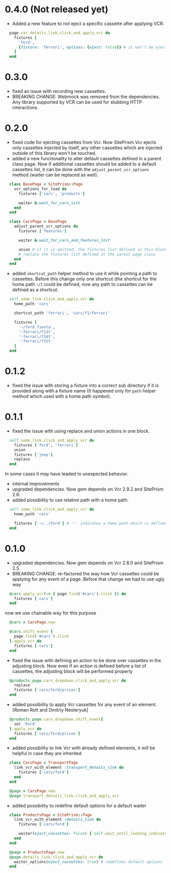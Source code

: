 # 0.4.0 (Not released yet)

  * Added a new feature to not eject a specific cassette after applying VCR:

  ```ruby
    page.car_details_link.click_and_apply_vcr do
      fixtures [
        'ford',
        {fixture: 'ferrari', options: {eject: false}} # it won't be ejected from VCR queue
      ]
    end
  ```

# 0.3.0

  * fixed an issue with recording new cassettes.
  * BREAKING CHANGE: Webmock was removed from the dependencies. Any library supported by VCR can be used for stubbing HTTP interactions.

# 0.2.0

  * fixed code for ejecting cassettes from Vcr. Now SitePrism.Vcr ejects only cassettes injected by itself, any other cassettes which are injected outside of this library won't be touched.
  * added a new functionality to alter default cassettes defined in a parent class page. Now if additional cassettes should be added to a default cassettes list, it can be done with the `adjust_parent_vcr_options` method (waiter can be replaced as well).

  ```ruby
    class BasePage < SitePrism::Page
      vcr_options_for_load do
        fixtures ['cars', 'products']

        waiter &:wait_for_cars_list
      end
    end

    class CarsPage < BasePage
      adjust_parent_vcr_options do
        fixtures ['features']

        waiter &:wait_for_cars_and_features_list

        union # if it is omitted, the fixtures list defined in this block will
        # replace the fixtures list defined in the parent page class
      end
    end
  ```

  * added `shortcut_path` helper method to use it while pointing a path to cassettes. Before this change only one shortcut (the shortcut for the home path `~/`) could be defined, now any path to cassettes can be defined as a shortcut.

  ```ruby
    self.some_link.click_and_apply_vcr do
      home_path 'cars'

      shortcut_path 'ferrari', 'cars/f1/ferrari'

      fixtures [
        '~/ford_fiesta',
        ':ferrari/f13t',
        ':ferrari/f14t',
        ':ferrari/f15t'
      ]
    end
  ```

# 0.1.2

  * fixed the issue with storing a fixture into a correct sub directory if it is provided along with a fixture name (It happened only for `path` helper method which used with a home path symbol).

# 0.1.1

  * fixed the issue with using replace and union actions in one block.

  ```ruby
    self.some_link.click_and_apply_vcr do
      fixtures ['ford', 'ferrari']
      union
      fixtures ['jeep']
      replace
    end
  ```

  In some cases it may have leaded to unexpected behavior.
  * internal improvements
  * upgraded dependencies. Now gem depends on Vcr 2.9.2 and SitePrism 2.6.
  * added possibility to use relative path with a home path.

  ```ruby
    self.some_link.click_and_apply_vcr do
      home_path 'cars'

      fixtures ['~/../ford'] # '~' indicates a home path which is defined above in this block
    end
  ```

# 0.1.0

  * upgraded dependencies. Now gem depends on Vcr 2.8.0 and SitePrism 2.5.
  * BREAKING CHANGE: re-factored the way how Vcr cassettes could be applying for any event of a page.
    Before that change we had to use ugly way

  ```ruby
    @cars.apply_vcr(-> { page.find('#cars').click }) do
      fixtures ['cars']
    end
  ```

  now we use chainable way for this purpose

  ```ruby
    @cars = CarsPage.new

    @cars.shift_event {
      page.find('#cars').click
    }.apply_vcr do
      fixtures ['cars']
    end
  ```

  * fixed the issue with defining an action to be done over cassettes in the adjusting block. Now even if an action is defined before a list of cassettes, the adjusting block will be performed properly

  ```ruby
    @products_page.cars_dropdown.click_and_apply_vcr do
      replace
      fixtures ['cars/ford/prices']
    end
  ```

  * added possibility to apply Vcr cassettes for any event of an element. [Roman Rott and Dmitriy Nesteryuk]

  ```ruby
    @products_page.cars_dropdown.shift_event{
      set 'Ford'
    }.apply_vcr do
      fixtures ['cars/ford/prices']
    end
  ```

  * added possibility to link Vcr with already defined elements, it will be helpful in case they are inherited

  ```ruby
    class CarsPage < TransportPage
      link_vcr_with_element :transport_details_link do
        fixtures ['cars/ford']
      end
    end

    @page = CarsPage.new
    @page.transport_details_link.click_and_apply_vcr
  ```

  * added possibility to redefine default options for a default waiter

  ```ruby
    class ProductsPage < SitePrism::Page
      link_vcr_with_element :details_link do
        fixtures ['cars/ford']

        waiter(eject_cassettes: false) { self.wait_until_loading_indicator_invisible } # default waiter with options
      end
    end

    @page = ProductsPage.new
    @page.details_link.click_and_apply_vcr do
      waiter_options(eject_cassettes: true) # redefines default options
    end
  ```
